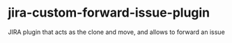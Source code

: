 jira-custom-forward-issue-plugin
================================

JIRA plugin that acts as the clone and move, and allows to forward an issue